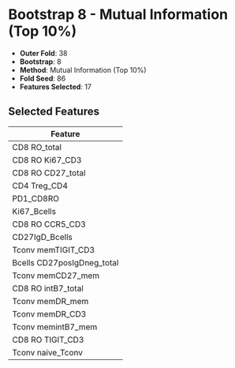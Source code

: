 # Bootstrap 8 - Mutual Information (Top 10%)

- **Outer Fold**: 38
- **Bootstrap**: 8
- **Method**: Mutual Information (Top 10%)
- **Fold Seed**: 86
- **Features Selected**: 17

## Selected Features

| Feature |
|---------|
| CD8 RO_total |
| CD8  RO Ki67_CD3 |
| CD8 RO CD27_total |
| CD4 Treg_CD4 |
| PD1_CD8RO |
| Ki67_Bcells |
| CD8 RO CCR5_CD3 |
| CD27IgD_Bcells |
| Tconv memTIGIT_CD3 |
| Bcells CD27posIgDneg_total |
| Tconv memCD27_mem |
| CD8 RO intB7_total |
| Tconv memDR_mem |
| Tconv memDR_CD3 |
| Tconv memintB7_mem |
| CD8 RO TIGIT_CD3 |
| Tconv naive_Tconv |
